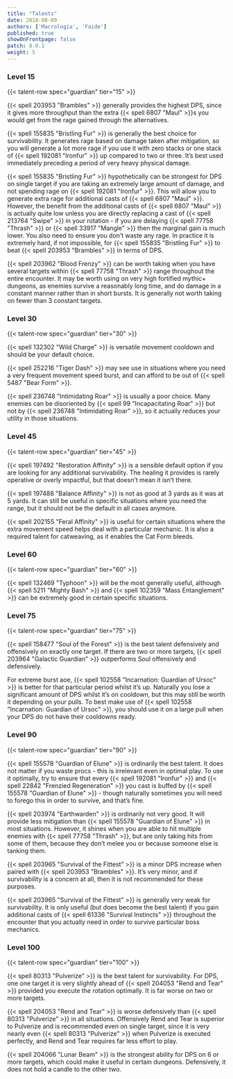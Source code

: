 ```yaml
---
title: "Talents"
date: 2018-08-09
authors: ['Macrologia', 'Faide']
published: true
showOnFrontpage: false
patch: 8.0.1
weight: 5
---
```


### Level 15
{{< talent-row spec="guardian" tier="15" >}}

{{< spell 203953 "Brambles" >}} generally provides the highest DPS, since it gives more throughput than the extra {{< spell 6807 "Maul" >}}s you would get from the rage gained through the alternatives.

{{< spell 155835 "Bristling Fur" >}} is generally the best choice for survivability. It generates rage based on damage taken after mitigation, so you will generate a lot more rage if you use it with zero stacks or one stack of {{< spell 192081 "Ironfur" >}} up compared to two or three. It’s best used immediately preceding a period of very heavy physical damage.

{{< spell 155835 "Bristling Fur" >}} hypothetically can be strongest for DPS on single target if you are taking an extremely large amount of damage, and not spending rage on {{< spell 192081 "Ironfur" >}}. This will allow you to generate extra rage for additional casts of {{< spell 6807 "Maul" >}}. However, the benefit from the additional casts of {{< spell 6807 "Maul" >}} is actually quite low unless you are directly replacing a cast of {{< spell 213764 "Swipe" >}} in your rotation - if you are delaying {{< spell 77758 "Thrash" >}} or {{< spell 33917 "Mangle" >}} then the marginal gain is much lower. You also need to ensure you don’t waste any rage. In practice it is extremely hard, if not impossible, for {{< spell 155835 "Bristling Fur" >}} to beat {{< spell 203953 "Brambles" >}} in terms of DPS.

{{< spell 203962 "Blood Frenzy" >}} can be worth taking when you have several targets within {{< spell 77758 "Thrash" >}} range throughout the entire encounter. It may be worth using on very high fortified mythic+ dungeons, as enemies survive a reasonably long time, and do damage in a constant manner rather than in short bursts. It is generally not worth taking on fewer than 3 constant targets.

### Level 30
{{< talent-row spec="guardian" tier="30" >}}

{{< spell 132302 "Wild Charge" >}} is versatile movement cooldown and should be your default choice.

{{< spell 252216 "Tiger Dash" >}} may see use in situations where you need a very frequent movement speed burst, and can afford to be out of {{< spell 5487 "Bear Form" >}}.

{{< spell 236748 "Intimidating Roar" >}} is usually a poor choice. Many enemies can be disoriented by {{< spell 99 "Incapacitating Roar" >}} but not by {{< spell 236748 "Intimidating Roar" >}}, so it actually reduces your utility in those situations.


### Level 45
{{< talent-row spec="guardian" tier="45" >}}

{{< spell 197492 "Restoration Affinity" >}} is a sensible default option if you are looking for any additional survivability. The healing it provides is rarely operative or overly impactful, but that doesn’t mean it isn’t there.

{{< spell 197488 "Balance Affinity" >}} is not as good at 3 yards as it was at 5 yards. It can still be useful in specific situations where you need the range, but it should not be the default in all cases anymore.

{{< spell 202155 "Feral Affinity" >}} is useful for certain situations where the extra movement speed helps deal with a particular mechanic. It is also a required talent for catweaving, as it enables the Cat Form bleeds.

### Level 60
{{< talent-row spec="guardian" tier="60" >}}

{{< spell 132469 "Typhoon" >}} will be the most generally useful, although {{< spell 5211 "Mighty Bash" >}} and {{< spell 102359 "Mass Entanglement" >}} can be extremely good in certain specific situations.

### Level 75
{{< talent-row spec="guardian" tier="75" >}}

{{< spell 158477 "Soul of the Forest" >}} is the best talent defensively and offensively on exactly one target. If there are two or more targets, {{< spell 203964 "Galactic Guardian" >}} outperforms Soul offensively and defensively.

For extreme burst aoe, {{< spell 102558 "Incarnation: Guardian of Ursoc" >}} is better for that particular period whilst it’s up. Naturally you lose a significant amount of DPS whilst it’s on cooldown, but this may still be worth it depending on your pulls. To best make use of {{< spell 102558 "Incarnation: Guardian of Ursoc" >}}, you should use it on a large pull when your DPS do not have their cooldowns ready.

### Level 90
{{< talent-row spec="guardian" tier="90" >}}

{{< spell 155578 "Guardian of Elune" >}} is ordinarily the best talent. It does not matter if you waste procs - this is irrelevant even in optimal play. To use it optimally, try to ensure that every {{< spell 192081 "Ironfur" >}} and {{< spell 22842 "Frenzied Regeneration" >}} you cast is buffed by {{< spell 155578 "Guardian of Elune" >}} - though naturally sometimes you will need to forego this in order to survive, and that’s fine.

{{< spell 203974 "Earthwarden" >}} is ordinarily not very good. It will provide less mitigation than {{< spell 155578 "Guardian of Elune" >}} in most situations. However, it shines when you are able to hit multiple enemies with {{< spell 77758 "Thrash" >}}, but are only taking hits from some of them, because they don’t melee you or because someone else is tanking them.

{{< spell 203965 "Survival of the Fittest" >}} is a minor DPS increase when paired with {{< spell 203953 "Brambles" >}}. It’s very minor, and if survivability is a concern at all, then it is not recommended for these purposes.

{{< spell 203965 "Survival of the Fittest" >}} is generally very weak for survivability. It is only useful (but does become the best talent) if you gain additional casts of {{< spell 61336 "Survival Instincts" >}} throughout the encounter that you actually need in order to survive particular boss mechanics.

### Level 100
{{< talent-row spec="guardian" tier="100" >}}

{{< spell 80313 "Pulverize" >}} is the best talent for survivability. For DPS, one one target it is very slightly ahead of {{< spell 204053 "Rend and Tear" >}} provided you execute the rotation optimally. It is far worse on two or more targets.

{{< spell 204053 "Rend and Tear" >}} is worse defensively than {{< spell 80313 "Pulverize" >}} in all situations. Offensively Rend and Tear is superior to Pulverize and is recommended even on single target, since it is very nearly even {{< spell 80313 "Pulverize" >}} when Pulverize is executed perfectly, and Rend and Tear requires far less effort to play.

{{< spell 204066 "Lunar Beam" >}} is the strongest ability for DPS on 6 or more targets, which could make it useful in certain dungeons. Defensively, it does not hold a candle to the other two.

